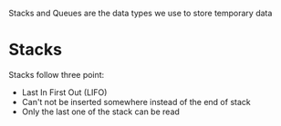 Stacks and Queues are the data types we use to store temporary data
# Stacks
Stacks follow three point:
- Last In First Out (LIFO)
- Can't not be inserted somewhere instead of the end of stack
- Only the last one of the stack can be read
